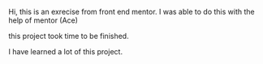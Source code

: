 Hi, this is an exrecise from front end mentor. I was able to do this with the help of mentor (Ace)

this project took time to be finished.


I have learned a lot of this project.